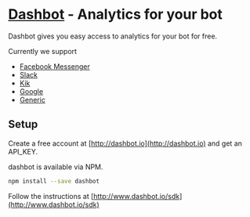 # [Dashbot](http://dashbot.io) - Analytics for your bot

Dashbot gives you easy access to analytics for your bot for free.

Currently we support

* [Facebook Messenger](http://www.dashbot.io/sdk/facebook)
* [Slack](http://www.dashbot.io/sdk/slack)
* [Kik](http://www.dashbot.io/sdk/kik)
* [Google](http://www.dashbot.io/sdk/google)
* [Generic](http://www.dashbot.io/sdk/generic)

## Setup

Create a free account at [http://dashbot.io](http://dashbot.io) and get an API_KEY.

dashbot is available via NPM.

```bash
npm install --save dashbot
```

Follow the instructions at [http://www.dashbot.io/sdk](http://www.dashbot.io/sdk)
